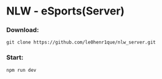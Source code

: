 
# NLW - eSports(Server)
  
### Download:  
```
git clone https://github.com/le0henr1que/nlw_server.git

```
### Start:  
```
npm run dev
```

